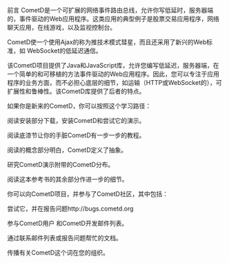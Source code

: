 前言 CometD是一个可扩展的网络事件路由总线，允许你写低延时，服务器端的，事件驱动的Web应用程序。这类应用的典型例子是股票交易应用程序，网络聊天应用，在线游戏，以及监视控制台。

CometD使一个使用Ajax的称为推技术模式彗星，而且还采用了新兴的Web标准，如 WebSocket的低延迟通信。

该CometD项目提供了Java和JavaScript库，允许您编写低延迟，服务器端，在一个简单的和可移植的方法事件驱动的Web应用程序。因此，您可以专注于应用程序的业务方面，而不必担心底层的细节，如运输（HTTP或WebSocket的），可扩展性和鲁棒性。该CometD库提供了后者的特点。

如果你是新来的CometD，你可以按照这个学习路径：

阅读安装部分下载，安装CometD和尝试它的演示。

阅读底漆节让你的手脏CometD有一步一步的教程。

阅读的概念部分明白，CometD定义了抽象。

研究CometD演示附带的CometD分布。

阅读这本参考书的其余部分作进一步的细节。

你可以向CometD项目，并参与了CometD社区，其中包括：

尝试它，并在报告问题http://bugs.cometd.org

参与CometD用户 和CometD开发邮件列表。

通过联系邮件列表或报告问题帮忙的文档。

传播有关CometD这个词在您的组织。
